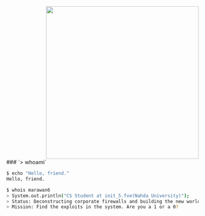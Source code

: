 <div align="right">
  <img src="https://i.pinimg.com/736x/53/bf/53/53bf53eb8b91d0990ddc32cbc30becee.jpg" width="400px"/>
</div>

<div align="left">
### `> whoami`

```sh
$ echo "Hello, friend."
Hello, friend.

$ whois marawan6
> System.out.println("CS Student at init_5.fve(Nahda University)");
> Status: Deconstructing corporate firewalls and building the new world on the ashes of the old.
> Mission: Find the exploits in the system. Are you a 1 or a 0?
